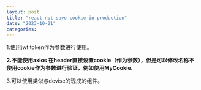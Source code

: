 ```yaml
---
layout: post
title: "react not save cookie in production"
date: "2023-10-21"
categories: 
---
```

<p>1.使用jwt token作为参数进行使用。</p>

<p><strong>2.不能使用axios 在header直接设置cookie（作为参数），但是可以修改名称不使用cookie作为参数进行验证，例如使用MyCookie.</strong></p>

<p>3.可以使用类似与devise的现成的组件。</p>

